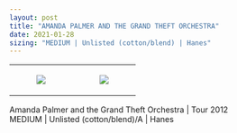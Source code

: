 ```yaml
---
layout: post
title: "AMANDA PALMER AND THE GRAND THEFT ORCHESTRA"
date: 2021-01-28
sizing: "MEDIUM | Unlisted (cotton/blend) | Hanes"
---
```




<table style="width:100%;"><tr><td style="vertical-align:top;">
      <figure class="tmblr-full" data-orig-height="2048" data-orig-width="1365" data-orig-src="https://concertshirts.netlify.app/shirts/0461/0461-01.jpg"><img src="https://64.media.tumblr.com/a0172fc9cb071d8d8f6e06451ad8df17/7614f0919f338bf4-a5/s540x810/53f94b58d2ad5d5a7d6971a97dedfba0bf4b1d35.jpg" data-orig-height="2048" data-orig-width="1365" data-orig-src="https://concertshirts.netlify.app/shirts/0461/0461-01.jpg"/></figure></td>
    <td style="vertical-align:top;">
      <figure class="tmblr-full" data-orig-height="2048" data-orig-width="1365" data-orig-src="https://concertshirts.netlify.app/shirts/0461/0461-02.jpg"><img src="https://64.media.tumblr.com/2e1cd6823e8797765e3ea44865cf9a50/7614f0919f338bf4-39/s540x810/3e19b09979b452864d97a284d4e329ca25540508.jpg" data-orig-height="2048" data-orig-width="1365" data-orig-src="https://concertshirts.netlify.app/shirts/0461/0461-02.jpg"/></figure></td>
  </tr></table><p>
  Amanda Palmer and the Grand Theft Orchestra | Tour 2012<br/>MEDIUM | Unlisted (cotton/blend)/A | Hanes
</p>
